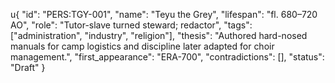 u{
  "id": "PERS:TGY-001",
  "name": "Teyu the Grey",
  "lifespan": "fl. 680–720 AO",
  "role": "Tutor-slave turned steward; redactor",
  "tags": ["administration", "industry", "religion"],
  "thesis": "Authored hard-nosed manuals for camp logistics and discipline later adapted for choir management.",
  "first_appearance": "ERA-700",
  "contradictions": [],
  "status": "Draft"
}
